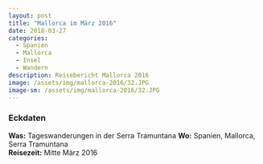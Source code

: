 ```yaml
---
layout: post
title: "Mallorca im März 2016"
date: 2018-03-27
categories:
  - Spanien
  - Mallorca
  - Insel
  - Wandern
description: Reisebericht Mallorca 2016
image: /assets/img/mallorca-2016/32.JPG
image-sm: /assets/img/mallorca-2016/32.JPG
---
```

### Eckdaten
**Was:** Tageswanderungen in der Serra Tramuntana
**Wo:** Spanien, Mallorca, Serra Tramuntana<br/>
**Reisezeit:** Mitte März 2016<br/>
